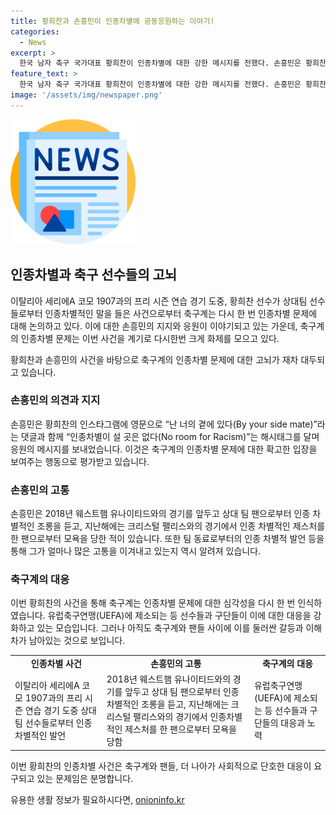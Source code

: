 ```yaml
---
title: 황희찬과 손흥민이 인종차별에 공동응원하는 이야기!
categories:
  - News
excerpt: >
  한국 남자 축구 국가대표 황희찬이 인종차별에 대한 강한 메시지를 전했다. 손흥민은 황희찬을 지지하며 그의 곁을 지키겠다는 댓글을 달았고, 울버햄튼은 UEFA에 인종차별 행위를 제소할 예정이다. 손흥민 또한 2018년과 지난해에 인종차별을 당한 적이 있으며, 이에 대해 강한 태도를 보였다. 손흥민은 18일 친선경기에 출전해 팀을 이끌었다.
feature_text: >
  한국 남자 축구 국가대표 황희찬이 인종차별에 대한 강한 메시지를 전했다. 손흥민은 황희찬을 지지하며 그의 곁을 지키겠다는 댓글을 달았고, 울버햄튼은 UEFA에 인종차별 행위를 제소할 예정이다. 손흥민 또한 2018년과 지난해에 인종차별을 당한 적이 있으며, 이에 대해 강한 태도를 보였다. 손흥민은 18일 친선경기에 출전해 팀을 이끌었다.
image: '/assets/img/newspaper.png'
---
```


<p><img src="/assets/img/newspaper.png" alt="kimp 속보" /></p>

<h2 data-ke-size="size26">인종차별과 축구 선수들의 고뇌</h2>

<p>이탈리아 세리에A 코모 1907과의 프리 시즌 연습 경기 도중, 황희찬 선수가 상대팀 선수들로부터 인종차별적인 말을 들은 사건으로부터 축구계는 다시 한 번 인종차별 문제에 대해 논의하고 있다. 이에 대한 손흥민의 지지와 응원이 이야기되고 있는 가운데, 축구계의 인종차별 문제는 이번 사건을 계기로 다시한번 크게 화제를 모으고 있다.</p>

<p data-ke-size="size16">황희찬과 손흥민의 사건을 바탕으로 축구계의 인종차별 문제에 대한 고뇌가 재차 대두되고 있습니다.</p>

<h3>손흥민의 의견과 지지</h3>

<p>손흥민은 황희찬의 인스타그램에 영문으로 “난 너의 곁에 있다(By your side mate)”라는 댓글과 함께 “인종차별이 설 곳은 없다(No room for Racism)”는 해시태그를 달며 응원의 메시지를 보내었습니다. 이것은 축구계의 인종차별 문제에 대한 확고한 입장을 보여주는 행동으로 평가받고 있습니다.</p>

<h3>손흥민의 고통</h3>

<p>손흥민은 2018년 웨스트햄 유나이티드와의 경기를 앞두고 상대 팀 팬으로부터 인종 차별적인 조롱을 듣고, 지난해에는 크리스털 팰리스와의 경기에서 인종 차별적인 제스처를 한 팬으로부터 모욕을 당한 적이 있습니다. 또한 팀 동료로부터의 인종 차별적 발언 등을 통해 그가 얼마나 많은 고통을 이겨내고 있는지 역시 알려져 있습니다.</p>

<h3>축구계의 대응</h3>

<p>이번 황희찬의 사건을 통해 축구계는 인종차별 문제에 대한 심각성을 다시 한 번 인식하였습니다. 유럽축구연맹(UEFA)에 제소되는 등 선수들과 구단들이 이에 대한 대응을 강화하고 있는 모습입니다. 그러나 아직도 축구계와 팬들 사이에 이를 둘러싼 갈등과 이해 차가 남아있는 것으로 보입니다.</p>

<table>
    <tr>
        <td style="text-align: center; height: 17px;"><b>인종차별 사건</b></td>
        <td style="text-align: center; height: 17px;"><b>손흥민의 고통</b></td>
        <td style="text-align: center; height: 17px;"><b>축구계의 대응</b></td>
    </tr>
    <tr>
        <td>이탈리아 세리에A 코모 1907과의 프리 시즌 연습 경기 도중 상대 팀 선수들로부터 인종차별적인 발언</td>
        <td>2018년 웨스트햄 유나이티드와의 경기를 앞두고 상대 팀 팬으로부터 인종차별적인 조롱을 듣고, 지난해에는 크리스털 팰리스와의 경기에서 인종차별적인 제스처를 한 팬으로부터 모욕을 당함</td>
        <td>유럽축구연맹(UEFA)에 제소되는 등 선수들과 구단들의 대응과 노력</td>
    </tr>
</table>

<p data-ke-size="size16">이번 황희찬의 인종차별 사건은 축구계와 팬들, 더 나아가 사회적으로 단호한 대응이 요구되고 있는 문제임은 분명합니다.</p>
유용한 생활 정보가 필요하시다면, <a href="https://onioninfo.kr" rel="dofollow">onioninfo.kr</a>


